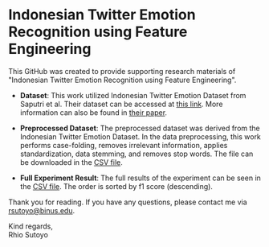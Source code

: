 # Indonesian Twitter Emotion Recognition using Feature Engineering
This GitHub was created to provide supporting research materials of "Indonesian Twitter Emotion Recognition using Feature Engineering".

- **Dataset**: This work utilized Indonesian Twitter Emotion Dataset from Saputri et al. Their dataset can be accessed at [this link](https://github.com/meisaputri21/Indonesian-Twitter-Emotion-Dataset). More information can also be found in [their paper](https://doi.org/10.1109/IALP.2018.8629262).

- **Preprocessed Dataset**: The preprocessed dataset was derived from the Indonesian Twitter Emotion Dataset. In the data preprocessing, this work performs case-folding, removes irrelevant information, applies standardization, data stemming, and removes stop words. The file can be downloaded in the [CSV file](https://github.com/rhiosutoyo/emotion-recognition-model/blob/main/preprocessed-dataset.csv).

- **Full Experiment Result**: The full results of the experiment can be seen in the [CSV file](https://github.com/rhiosutoyo/emotion-recognition-model/blob/main/full-experiment%20result.csv). The order is sorted by f1 score (descending).

Thank you for reading. If you have any questions, please contact me via rsutoyo@binus.edu.

Kind regards,  
Rhio Sutoyo
